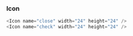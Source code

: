 ### Icon

```js
<Icon name="close" width="24" height="24" />
<Icon name="check" width="24" height="24" />
```
